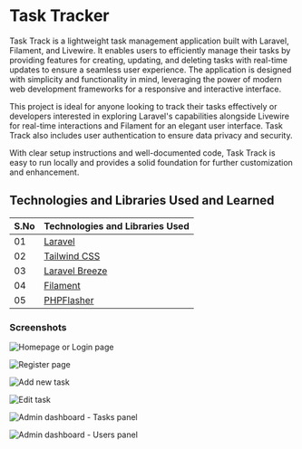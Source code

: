 # Task Tracker

Task Track is a lightweight task management application built with Laravel, Filament, and Livewire. It enables users to efficiently manage their tasks by providing features for creating, updating, and deleting tasks with real-time updates to ensure a seamless user experience. The application is designed with simplicity and functionality in mind, leveraging the power of modern web development frameworks for a responsive and interactive interface.

This project is ideal for anyone looking to track their tasks effectively or developers interested in exploring Laravel's capabilities alongside Livewire for real-time interactions and Filament for an elegant user interface. Task Track also includes user authentication to ensure data privacy and security.

With clear setup instructions and well-documented code, Task Track is easy to run locally and provides a solid foundation for further customization and enhancement.

## Technologies and Libraries Used and Learned

| S.No | Technologies and Libraries Used                              |
| :--- | ------------------------------------------------------------ |
| 01   | [Laravel](https://laravel.com/)                              |
| 02   | [Tailwind CSS](https://tailwindcss.com/)                     |
| 03   | [Laravel Breeze](https://laravel.com/docs/11.x/starter-kits) |
| 04   | [Filament](https://filamentphp.com//aos/)                    |
| 05   | [PHPFlasher](https://php-flasher.io/library/toastr/)         |

### Screenshots

![Homepage or Login page](https://i.ibb.co/C0B1H6w/screencapture-127-0-0-1-8000-2024-12-26-23-56-26.png)

![Register page](https://i.ibb.co/fC4zNQT/screencapture-127-0-0-1-8000-register-2024-12-26-23-59-18.png)

![Add new task](https://i.ibb.co/9pTZj4j/screencapture-127-0-0-1-8000-dashboard-2024-12-27-09-24-29.png)

![Edit task](https://i.ibb.co/hyJpRmJ/screencapture-127-0-0-1-8000-dashboard-2024-12-27-09-25-51.png)

![Admin dashboard - Tasks panel](https://i.ibb.co/VwX21KK/screencapture-127-0-0-1-8000-admin-tasks-2024-12-27-09-27-20.png)

![Admin dashboard - Users panel](https://i.ibb.co/z86ttCJ/screencapture-127-0-0-1-8000-admin-users-2024-12-27-09-28-51.png)
